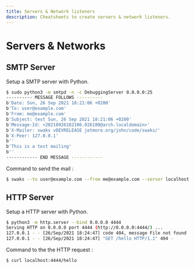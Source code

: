 ```yaml
---
title: Servers & Network listeners
description: Cheatsheets to create servers & network listeners.
---
```


# Servers & Networks

## SMTP Server

Setup a SMTP server with Python.

```bash
$ sudo python3 -m smtpd -n -c DebuggingServer 0.0.0.0:25
---------- MESSAGE FOLLOWS ----------
b'Date: Sun, 26 Sep 2021 18:21:06 +0200'
b'To: user@example.com'
b'From: me@example.com'
b'Subject: test Sun, 26 Sep 2021 18:21:06 +0200'
b'Message-Id: <20210926182106.026180@arch.localdomain>'
b'X-Mailer: swaks vDEVRELEASE jetmore.org/john/code/swaks/'
b'X-Peer: 127.0.0.1'
b''
b'This is a test mailing'
b''
------------ END MESSAGE ------------
```

Command to send the mail :

```bash
$ swaks --to user@example.com --from me@example.com --server localhost
```

## HTTP Server

Setup a HTTP server with Python.

```bash
$ python3 -m http.server --bind 0.0.0.0 4444
Serving HTTP on 0.0.0.0 port 4444 (http://0.0.0.0:4444/) ...
127.0.0.1 - - [26/Sep/2021 18:24:47] code 404, message File not found
127.0.0.1 - - [26/Sep/2021 18:24:47] "GET /hello HTTP/1.1" 404 -
```

Command to the the HTTP request :

```bash
$ curl localhost:4444/hello
```